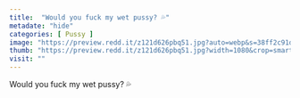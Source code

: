 ```yaml
---
title:  "Would you fuck my wet pussy? 💦"
metadate: "hide"
categories: [ Pussy ]
image: "https://preview.redd.it/z121d626pbq51.jpg?auto=webp&s=38ff2c91ded51461b4d149fa813e2a0b44e3c876"
thumb: "https://preview.redd.it/z121d626pbq51.jpg?width=1080&crop=smart&auto=webp&s=51ec8cc334332b07fe64ba39e7fc6a1b6b7b7641"
visit: ""
---
```

Would you fuck my wet pussy? 💦
